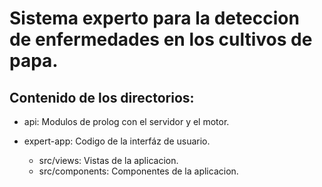<h1>Sistema experto para la deteccion de enfermedades en los cultivos de papa.</h1>

<h2>Contenido de los directorios:</h2>

* api: Modulos de prolog con el servidor y el motor.
* expert-app: Codigo de la interfáz de usuario.
  
  * src/views: Vistas de la aplicacion.
  * src/components: Componentes de la aplicacion.
